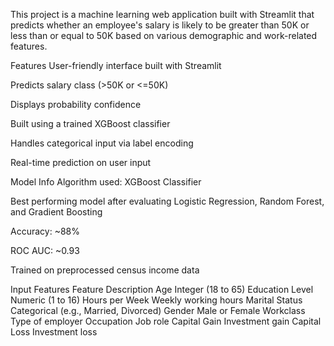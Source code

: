 This project is a machine learning web application built with Streamlit that predicts whether an employee's salary is likely to be greater than 50K or less than or equal to 50K based on various demographic and work-related features.

Features
User-friendly interface built with Streamlit

Predicts salary class (>50K or <=50K)

Displays probability confidence

Built using a trained XGBoost classifier

Handles categorical input via label encoding

Real-time prediction on user input

Model Info
Algorithm used: XGBoost Classifier

Best performing model after evaluating Logistic Regression, Random Forest, and Gradient Boosting

Accuracy: ~88%

ROC AUC: ~0.93

Trained on preprocessed census income data

Input Features
Feature	Description
Age	Integer (18 to 65)
Education Level	Numeric (1 to 16)
Hours per Week	Weekly working hours
Marital Status	Categorical (e.g., Married, Divorced)
Gender	Male or Female
Workclass	Type of employer
Occupation	Job role
Capital Gain	Investment gain
Capital Loss	Investment loss

